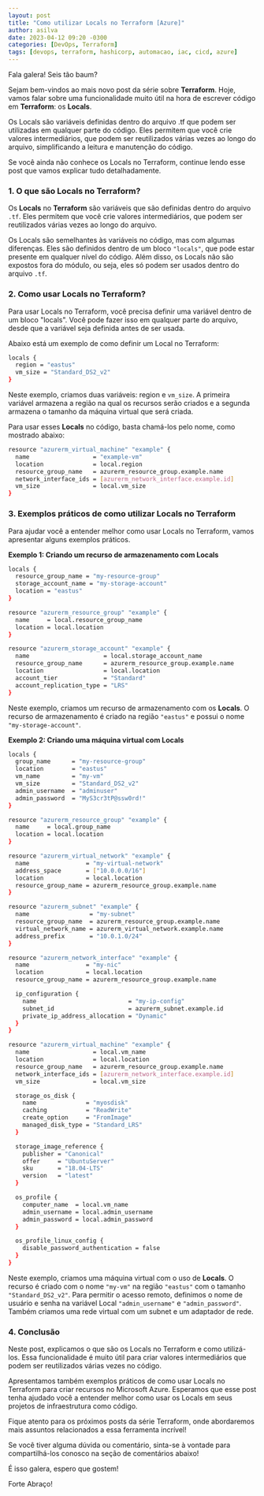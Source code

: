 ```yaml
---
layout: post
title: "Como utilizar Locals no Terraform [Azure]"
author: asilva
date: 2023-04-12 09:20 -0300
categories: [DevOps, Terraform]
tags: [devops, terraform, hashicorp, automacao, iac, cicd, azure]
---
```


Fala galera! Seis tão baum?

Sejam bem-vindos ao mais novo post da série sobre **Terraform**. Hoje, vamos falar sobre uma funcionalidade muito útil na hora de escrever código em **Terraform**: os **Locals**.

Os Locals são variáveis definidas dentro do arquivo .tf que podem ser utilizadas em qualquer parte do código. Eles permitem que você crie valores intermediários, que podem ser reutilizados várias vezes ao longo do arquivo, simplificando a leitura e manutenção do código.

Se você ainda não conhece os Locals no Terraform, continue lendo esse post que vamos explicar tudo detalhadamente.

### **1. O que são Locals no Terraform?**

Os **Locals** no **Terraform** são variáveis que são definidas dentro do arquivo `.tf`. Eles permitem que você crie valores intermediários, que podem ser reutilizados várias vezes ao longo do arquivo.

Os Locals são semelhantes às variáveis no código, mas com algumas diferenças. Eles são definidos dentro de um bloco `"locals"`, que pode estar presente em qualquer nível do código. Além disso, os Locals não são expostos fora do módulo, ou seja, eles só podem ser usados dentro do arquivo `.tf`.

### **2. Como usar Locals no Terraform?**

Para usar Locals no Terraform, você precisa definir uma variável dentro de um bloco "locals". Você pode fazer isso em qualquer parte do arquivo, desde que a variável seja definida antes de ser usada.

Abaixo está um exemplo de como definir um Local no Terraform:

````bash
locals {
  region = "eastus"
  vm_size = "Standard_DS2_v2"
}
````

Neste exemplo, criamos duas variáveis: region e `vm_size`. A primeira variável armazena a região na qual os recursos serão criados e a segunda armazena o tamanho da máquina virtual que será criada.

Para usar esses **Locals** no código, basta chamá-los pelo nome, como mostrado abaixo:

````bash
resource "azurerm_virtual_machine" "example" {
  name                  = "example-vm"
  location              = local.region
  resource_group_name   = azurerm_resource_group.example.name
  network_interface_ids = [azurerm_network_interface.example.id]
  vm_size               = local.vm_size
}
````

### **3. Exemplos práticos de como utilizar Locals no Terraform**

Para ajudar você a entender melhor como usar Locals no Terraform, vamos apresentar alguns exemplos práticos.

**Exemplo 1: Criando um recurso de armazenamento com Locals**

````bash
locals {
  resource_group_name = "my-resource-group"
  storage_account_name = "my-storage-account"
  location = "eastus"
}

resource "azurerm_resource_group" "example" {
  name     = local.resource_group_name
  location = local.location
}

resource "azurerm_storage_account" "example" {
  name                     = local.storage_account_name
  resource_group_name      = azurerm_resource_group.example.name
  location                 = local.location
  account_tier             = "Standard"
  account_replication_type = "LRS"
}
````

Neste exemplo, criamos um recurso de armazenamento com os **Locals**. O recurso de armazenamento é criado na região `"eastus"` e possui o nome `"my-storage-account"`.

**Exemplo 2: Criando uma máquina virtual com Locals**

````bash
locals {
  group_name      = "my-resource-group"
  location        = "eastus"
  vm_name         = "my-vm"
  vm_size         = "Standard_DS2_v2"
  admin_username  = "adminuser"
  admin_password  = "MyS3cr3tP@ssw0rd!"
}

resource "azurerm_resource_group" "example" {
  name     = local.group_name
  location = local.location
}

resource "azurerm_virtual_network" "example" {
  name                = "my-virtual-network"
  address_space       = ["10.0.0.0/16"]
  location            = local.location
  resource_group_name = azurerm_resource_group.example.name
}

resource "azurerm_subnet" "example" {
  name                 = "my-subnet"
  resource_group_name  = azurerm_resource_group.example.name
  virtual_network_name = azurerm_virtual_network.example.name
  address_prefix       = "10.0.1.0/24"
}

resource "azurerm_network_interface" "example" {
  name                = "my-nic"
  location            = local.location
  resource_group_name = azurerm_resource_group.example.name

  ip_configuration {
    name                          = "my-ip-config"
    subnet_id                     = azurerm_subnet.example.id
    private_ip_address_allocation = "Dynamic"
  }
}

resource "azurerm_virtual_machine" "example" {
  name                  = local.vm_name
  location              = local.location
  resource_group_name   = azurerm_resource_group.example.name
  network_interface_ids = [azurerm_network_interface.example.id]
  vm_size               = local.vm_size

  storage_os_disk {
    name              = "myosdisk"
    caching           = "ReadWrite"
    create_option     = "FromImage"
    managed_disk_type = "Standard_LRS"
  }

  storage_image_reference {
    publisher = "Canonical"
    offer     = "UbuntuServer"
    sku       = "18.04-LTS"
    version   = "latest"
  }

  os_profile {
    computer_name  = local.vm_name
    admin_username = local.admin_username
    admin_password = local.admin_password
  }

  os_profile_linux_config {
    disable_password_authentication = false
  }
}
````

Neste exemplo, criamos uma máquina virtual com o uso de **Locals**. O recurso é criado com o nome `"my-vm"` na região `"eastus"` com o tamanho `"Standard_DS2_v2"`. Para permitir o acesso remoto, definimos o nome de usuário e senha na variável Local `"admin_username"` e `"admin_password"`. Também criamos uma rede virtual com um subnet e um adaptador de rede.

### **4. Conclusão**

Neste post, explicamos o que são os Locals no Terraform e como utilizá-los. Essa funcionalidade é muito útil para criar valores intermediários que podem ser reutilizados várias vezes no código.

Apresentamos também exemplos práticos de como usar Locals no Terraform para criar recursos no Microsoft Azure. Esperamos que esse post tenha ajudado você a entender melhor como usar os Locals em seus projetos de infraestrutura como código.

Fique atento para os próximos posts da série Terraform, onde abordaremos mais assuntos relacionados a essa ferramenta incrível!

Se você tiver alguma dúvida ou comentário, sinta-se à vontade para compartilhá-los conosco na seção de comentários abaixo!

É isso galera, espero que gostem!

Forte Abraço!
